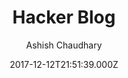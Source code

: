 ---
layout: JamstackTheme
title: Hacker Blog
github: https://github.com/tocttou/hacker-blog
demo: https://ashishchaudhary.in/hacker-blog/
author: Ashish Chaudhary
ssg: Jekyll
date: 2017-12-12T21:51:39.000Z
description: >-
  Hacker-Blog is a minimalistic, responsive jekyll theme built for hackers.
  https://ashishchaudhary.in/hacker-blog
stale: true
---
